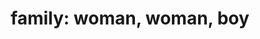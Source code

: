 ---
layout: people&body
title: "family: woman, woman, boy"
emoji: family__woman_woman_boy
permalink: 👩‍👩‍👦.html
---